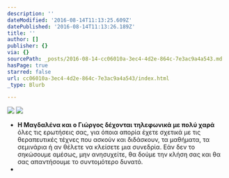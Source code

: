 ```yaml
---
description: ''
dateModified: '2016-08-14T11:13:25.609Z'
datePublished: '2016-08-14T11:13:26.189Z'
title: ''
author: []
publisher: {}
via: {}
sourcePath: _posts/2016-08-14-cc06010a-3ec4-4d2e-864c-7e3ac9a4a543.md
hasPage: true
starred: false
url: cc06010a-3ec4-4d2e-864c-7e3ac9a4a543/index.html
_type: Blurb

---
```

![](https://the-grid-user-content.s3-us-west-2.amazonaws.com/07362194-be2a-4395-af67-b85ffa305c21.jpg)
![](https://the-grid-user-content.s3-us-west-2.amazonaws.com/570ab7cc-2946-4c8c-b3a2-e70a44c0ea9b.jpg)

* **Η Μαγδαλένα και ο Γιώργος δέχονται τηλεφωνικά με πολύ χαρά** όλες τις ερωτήσεις σας, για όποια απορία έχετε σχετικά με τις θεραπευτικές τέχνες που ασκούν και διδάσκουν, τα μαθήματα, τα σεμινάρια ή αν θέλετε να κλείσετε μια συνεδρία. Εάν δεν το σηκώσουμε αμέσως, μην ανησυχείτε, θα δούμε την κλήση σας και θα σας απαντήσουμε το συντομότερο δυνατό.
*